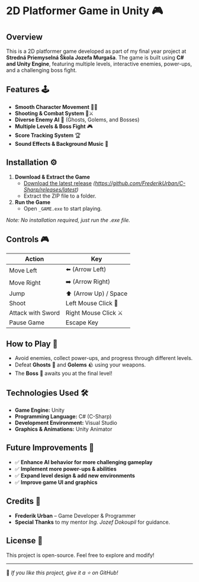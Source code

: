 # 2D Platformer Game in Unity 🎮

## Overview
This is a 2D platformer game developed as part of my final year project at **Stredná Priemyselná Škola Jozefa Murgaša**. The game is built using **C# and Unity Engine**, featuring multiple levels, interactive enemies, power-ups, and a challenging boss fight. 

## Features 🕹️
- **Smooth Character Movement** 🏃‍♂️ 
- **Shooting & Combat System** 🔫⚔️
- **Diverse Enemy AI** 👻 (Ghosts, Golems, and Bosses)
- **Multiple Levels & Boss Fight** 🎮
- **Score Tracking System** 🏆
- **Sound Effects & Background Music** 🎵

## Installation ⚙️
1. **Download & Extract the Game**
   - [Download the latest release](#) *(https://github.com/FrederikUrban/C-Sharp/releases/latest)*
   - Extract the ZIP file to a folder.
2. **Run the Game**
   - Open `_GAME.exe` to start playing.
   
*Note: No installation required, just run the .exe file.*

## Controls 🎮
| Action  | Key |
|---------|----|
| Move Left | ⬅️ (Arrow Left) |
| Move Right | ➡️ (Arrow Right) |
| Jump | ⬆️ (Arrow Up) / Space |
| Shoot | Left Mouse Click 🔫 |
| Attack with Sword | Right Mouse Click ⚔️ |
| Pause Game | Escape Key |

## How to Play 🎯
- Avoid enemies, collect power-ups, and progress through different levels.
- Defeat **Ghosts** 👻 and **Golems** 🪨 using your weapons.
- The **Boss** 👹 awaits you at the final level!

## Technologies Used 🛠️
- **Game Engine:** Unity
- **Programming Language:** C# (C-Sharp)
- **Development Environment:** Visual Studio
- **Graphics & Animations:** Unity Animator

## Future Improvements 🚀
- ✅ **Enhance AI behavior for more challenging gameplay**
- ✅ **Implement more power-ups & abilities**
- ✅ **Expand level design & add new environments**
- ✅ **Improve game UI and graphics**

## Credits 🙌
- **Frederik Urban** – Game Developer & Programmer
- **Special Thanks** to my mentor *Ing. Jozef Dokoupil* for guidance.

## License 📜
This project is open-source. Feel free to explore and modify!

---
🚀 *If you like this project, give it a ⭐ on GitHub!*
